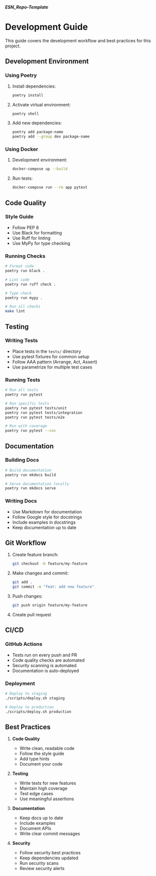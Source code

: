 _**ESN_Repo-Template**_
# Development Guide

This guide covers the development workflow and best practices for this project.

## Development Environment

### Using Poetry

1. Install dependencies:
   ```bash
   poetry install
   ```

2. Activate virtual environment:
   ```bash
   poetry shell
   ```

3. Add new dependencies:
   ```bash
   poetry add package-name
   poetry add --group dev package-name
   ```

### Using Docker

1. Development environment:
   ```bash
   docker-compose up --build
   ```

2. Run tests:
   ```bash
   docker-compose run --rm app pytest
   ```

## Code Quality

### Style Guide

- Follow PEP 8
- Use Black for formatting
- Use Ruff for linting
- Use MyPy for type checking

### Running Checks

```bash
# Format code
poetry run black .

# Lint code
poetry run ruff check .

# Type check
poetry run mypy .

# Run all checks
make lint
```

## Testing

### Writing Tests

- Place tests in the `tests/` directory
- Use pytest fixtures for common setup
- Follow AAA pattern (Arrange, Act, Assert)
- Use parametrize for multiple test cases

### Running Tests

```bash
# Run all tests
poetry run pytest

# Run specific tests
poetry run pytest tests/unit
poetry run pytest tests/integration
poetry run pytest tests/e2e

# Run with coverage
poetry run pytest --cov
```

## Documentation

### Building Docs

```bash
# Build documentation
poetry run mkdocs build

# Serve documentation locally
poetry run mkdocs serve
```

### Writing Docs

- Use Markdown for documentation
- Follow Google style for docstrings
- Include examples in docstrings
- Keep documentation up to date

## Git Workflow

1. Create feature branch:
   ```bash
   git checkout -b feature/my-feature
   ```

2. Make changes and commit:
   ```bash
   git add .
   git commit -m "feat: add new feature"
   ```

3. Push changes:
   ```bash
   git push origin feature/my-feature
   ```

4. Create pull request

## CI/CD

### GitHub Actions

- Tests run on every push and PR
- Code quality checks are automated
- Security scanning is automated
- Documentation is auto-deployed

### Deployment

```bash
# Deploy to staging
./scripts/deploy.sh staging

# Deploy to production
./scripts/deploy.sh production
```

## Best Practices

1. **Code Quality**
   - Write clean, readable code
   - Follow the style guide
   - Add type hints
   - Document your code

2. **Testing**
   - Write tests for new features
   - Maintain high coverage
   - Test edge cases
   - Use meaningful assertions

3. **Documentation**
   - Keep docs up to date
   - Include examples
   - Document APIs
   - Write clear commit messages

4. **Security**
   - Follow security best practices
   - Keep dependencies updated
   - Run security scans
   - Review security alerts